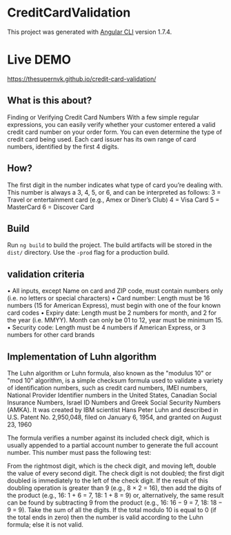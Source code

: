 # CreditCardValidation

This project was generated with [Angular CLI](https://github.com/angular/angular-cli) version 1.7.4.

# Live DEMO

https://thesupernvk.github.io/credit-card-validation/

## What is this about?

Finding or Verifying Credit Card Numbers
With a few simple regular expressions, you can easily verify whether your customer entered a valid credit card number on your order form. You can even determine the type of credit card being used. Each card issuer has its own range of card numbers, identified by the first 4 digits.

## How?

The first digit in the number indicates what type of card you’re dealing with. This number is always a 3, 4, 5, or 6, and can be interpreted as follows:
3 = Travel or entertainment card (e.g., Amex or Diner’s Club)
4 = Visa Card
5 = MasterCard
6 = Discover Card

## Build

Run `ng build` to build the project. The build artifacts will be stored in the `dist/` directory. Use the `-prod` flag for a production build.

## validation criteria

•	All inputs, except Name on card and ZIP code, must contain numbers only (i.e. no letters or special characters)
•	Card number: Length must be 16 numbers (15 for American Express), must begin with one of the four known card codes
•	Expiry date: Length must be 2 numbers for month, and 2 for the year (i.e. MMYY). Month can only be 01 to 12, year must be minimum 15.
•	Security code: Length must be 4 numbers if American Express, or 3 numbers for other card brands

## Implementation of Luhn algorithm

The Luhn algorithm or Luhn formula, also known as the "modulus 10" or "mod 10" algorithm, is a simple checksum formula used to validate a variety of identification numbers, such as credit card numbers, IMEI numbers, National Provider Identifier numbers in the United States, Canadian Social Insurance Numbers, Israel ID Numbers and Greek Social Security Numbers (ΑΜΚΑ). It was created by IBM scientist Hans Peter Luhn and described in U.S. Patent No. 2,950,048, filed on January 6, 1954, and granted on August 23, 1960

The formula verifies a number against its included check digit, which is usually appended to a partial account number to generate the full account number. This number must pass the following test:

From the rightmost digit, which is the check digit, and moving left, double the value of every second digit. The check digit is not doubled; the first digit doubled is immediately to the left of the check digit. If the result of this doubling operation is greater than 9 (e.g., 8 × 2 = 16), then add the digits of the product (e.g., 16: 1 + 6 = 7, 18: 1 + 8 = 9) or, alternatively, the same result can be found by subtracting 9 from the product (e.g., 16: 16 − 9 = 7, 18: 18 − 9 = 9).
Take the sum of all the digits.
If the total modulo 10 is equal to 0 (if the total ends in zero) then the number is valid according to the Luhn formula; else it is not valid.
